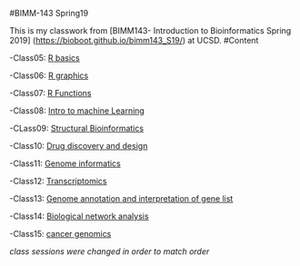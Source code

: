 #BIMM-143 Spring19

This is my classwork from [BIMM143- Introduction to Bioinformatics Spring 2019] (https://bioboot.github.io/bimm143_S19/) at UCSD.
#Content

-Class05: [R basics](https://github.com/rdamezola/bimm143/blob/master/class_05/class_05.Rmd)

-Class06: [R graphics](https://github.com/rdamezola/bimm143/blob/master/class06/class06/class%206%20version3.Rmd)

-Class07: [R Functions](https://github.com/rdamezola/bimm143/blob/master/class07/class07.Rmd)

-Class08: [Intro to machine Learning](https://github.com/rdamezola/bimm143/blob/master/class8/class8handson.md)

-CLass09: [Structural Bioinformatics](https://github.com/rdamezola/bimm143/blob/master/class_11/class_11.md)

-Class10: [Drug discovery and design](https://github.com/rdamezola/bimm143/blob/master/class_12/class_12handson.md)

-Class11: [Genome informatics](https://github.com/rdamezola/bimm143/blob/master/class_12/class_12handson.md)

-Class12: [Transcriptomics](https://github.com/rdamezola/bimm143/blob/master/class_14/class_14.Rmd)

-Class13: [Genome annotation and interpretation of gene list](https://github.com/rdamezola/bimm143/blob/master/class_15/class_15.Rmd)
 
-Class14: [Biological network analysis](https://github.com/rdamezola/bimm143/blob/master/class_17/class_17.Rmd)
 
-Class15: [cancer genomics](https://github.com/rdamezola/bimm143/blob/master/class_18/class_18_test.Rmd)


*class sessions were changed in order to match order*
